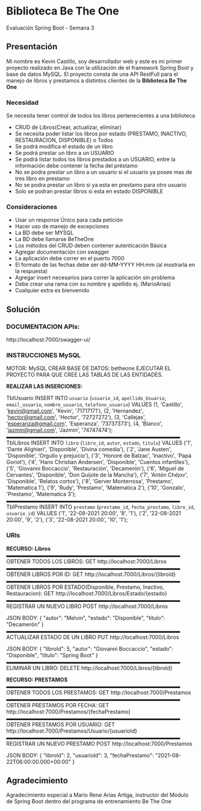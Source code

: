 # Biblioteca Be The One
Evaluación Spring Boot - Semana 3

## Presentación ##
Mi nombre es Kevin Castillo, soy desarrollador web y este es mi primer proyecto realizado en Java con la utilización de el framework Spring Boot y base de datos MySQL. El proyecto consta de una API RestFull para el manejo de libros y prestamos a distintos clientes de la **Biblioteca Be The One**

### Necesidad ###
Se necesita tener control de todos los libros pertenecientes a una biblioteca
- CRUD de Libros(Crear, actualizar, eliminar)
- Se necesita poder listar los libros por estado (PRESTAMO, INACTIVO, RESTAURACION, DISPONIBLE) o Todos
- Se podrá modifica el estado de un libro
- Se podrá prestar un libro a un USUARIO
- Se podrá listar todos los libros prestados a un USUARIO, entre la información debe contener la fecha del préstamo
- No se podra prestar un libro a un usuario si el usuario ya posee mas de tres libro en prestamo
- No se podra prestar un libro si ya esta en prestamo para otro usuario
- Solo se podran prestar libros si esta en estado DISPONIBLE

### Consideraciones ###
- Usar un response Único para cada petición
- Hacer uso de manejo de excepciones
- La BD debe ser MYSQL
- La BD debe llamarse BeTheOne
- Los métodos del CRUD deben contener autenticación Básica
- Agregar documentación con swagger
- La aplicación debe correr en el puerto 7000
- El formato de las fechas debe ser dd-MM-YYYY HH:mm (al mostrarla en la respuesta)
- Agregar insert necesarios para correr la aplicación sin problema
- Debe crear una rama con su nombre y apellido ej. (MarioArias)
- Cualquier extra es bienvenido
## Solución ##

### DOCUMENTACION APIs: ###
http://localhost:7000/swagger-ui/

### INSTRUCCIONES MySQL ###
MOTOR: MySQL
CREAR BASE DE DATOS: betheone
EJECUTAR EL PROYECTO PARA QUE CREE LAS TABLAS DE LAS ENTIDADES.

**REALIZAR LAS INSERCIONES:**

TblUsuario
INSERT INTO `usuario` (`usuario_id`, `apellido_Usuario`, `email_usuario`, `nombre_usuario`, `telefono_usuario`) VALUES
(1, 'Castillo', 'kevin@gmail.com', 'Kevin', '71717171'),
(2, 'Hernandez', 'hector@gmail.com', 'Hector', '72727272'),
(3, 'Callejas', 'esperanza@gmail.com', 'Esperanza', '73737373'),
(4, 'Blanco', 'jazmin@gmail.com', 'Jazmin', '74747474');
▬▬▬▬▬▬▬▬▬▬▬▬▬▬▬▬▬▬▬▬▬▬▬▬▬▬▬▬▬▬▬▬▬
TblLibros
INSERT INTO `libro` (`libro_id`, `autor`, `estado`, `titulo`) VALUES 
('1', 'Dante Alighieri', 'Disponible', 'Divina comedia'), 
('2', 'Jane Austen', 'Disponible', 'Orgullo y prejuicio'), 
('3', 'Honoré de Balzac', 'Inactivo', 'Papá Goriot'), 
('4', 'Hans Christian Andersen', 'Disponible', 'Cuentos infantiles'), 
('5', 'Giovanni Boccaccio', 'Restauración', 'Decamerón'),
('6', 'Miguel de Cervantes', 'Disponible', 'Don Quijote de la Mancha'), 
('7', 'Antón Chéjov', 'Disponible', 'Relatos cortos'), 
('8', 'Gerver Monterrosa', 'Prestamo', 'Matematica 1'), 
('9', 'Rudy', 'Prestamo', 'Matematica 2'), 
('10', 'Gonzalo', 'Prestamo', 'Matematica 3');
▬▬▬▬▬▬▬▬▬▬▬▬▬▬▬▬▬▬▬▬▬▬▬▬▬▬▬▬▬▬▬▬▬
TblPrestamo
INSERT INTO `prestamo` (`prestamo_id`, `fecha_prestamo`, `libro_id`, `usuario_id`) VALUES 
('1', '22-08-2021 20:00', '8', '1'), 
('2', '22-08-2021 20:00', '9', '2'), 
('3', '22-08-2021 20:00', '10', '1');

### URIs ###

**RECURSO: Libros**
▬▬▬▬▬▬▬▬▬▬▬▬▬▬▬▬▬▬▬▬▬▬▬▬▬▬▬▬▬▬▬▬▬
OBTENER TODOS LOS LIBROS:
GET http://localhost:7000/Libros
▬▬▬▬▬▬▬▬▬▬▬▬▬▬▬▬▬▬▬▬▬▬▬▬▬▬▬▬▬▬▬▬▬
OBTENER LIBROS POR ID:
GET http://localhost:7000/Libros/{libroId}
▬▬▬▬▬▬▬▬▬▬▬▬▬▬▬▬▬▬▬▬▬▬▬▬▬▬▬▬▬▬▬▬▬
OBTENER LIBROS POR ESTADO(Disponible, Prestamo, Inactivo, Restauracion):
GET http://localhost:7000/Libros/Estado/{estado}
▬▬▬▬▬▬▬▬▬▬▬▬▬▬▬▬▬▬▬▬▬▬▬▬▬▬▬▬▬▬▬▬▬
REGISTRAR UN NUEVO LIBRO
POST http://localhost:7000/Libros

JSON BODY: 
{
    "autor": "Melvin",
    "estado": "Disponible",
    "titulo": "Decamerón"
}
▬▬▬▬▬▬▬▬▬▬▬▬▬▬▬▬▬▬▬▬▬▬▬▬▬▬▬▬▬▬▬▬▬
ACTUALIZAR ESTADO DE UN LIBRO
PUT http://localhost:7000/Libros

JSON BODY: 
{
    "libroId": 5, 
    "autor": "Giovanni Boccaccio",
    "estado": "Disponible",
    "titulo": "Spring Boot"
}
▬▬▬▬▬▬▬▬▬▬▬▬▬▬▬▬▬▬▬▬▬▬▬▬▬▬▬▬▬▬▬▬▬
ELIMINAR UN LIBRO:
DELETE http://localhost:7000/Libros/{libroId}

**RECURSO: PRESTAMOS**
▬▬▬▬▬▬▬▬▬▬▬▬▬▬▬▬▬▬▬▬▬▬▬▬▬▬▬▬▬▬▬▬▬
OBTENER TODOS LOS PRESTAMOS:
GET http://localhost:7000/Prestamos
▬▬▬▬▬▬▬▬▬▬▬▬▬▬▬▬▬▬▬▬▬▬▬▬▬▬▬▬▬▬▬▬▬
OBTENER PRESTAMOS POR FECHA:
GET http://localhost:7000/Prestamos/{fechaPrestamo}
▬▬▬▬▬▬▬▬▬▬▬▬▬▬▬▬▬▬▬▬▬▬▬▬▬▬▬▬▬▬▬▬▬
OBTENER PRESTAMOS POR USUARIO:
GET http://localhost:7000/Prestamos/Usuario/{usuarioId}
▬▬▬▬▬▬▬▬▬▬▬▬▬▬▬▬▬▬▬▬▬▬▬▬▬▬▬▬▬▬▬▬▬
REGISTRAR UN NUEVO PRESTAMO
POST http://localhost:7000/Prestamos

JSON BODY: 
{
    "libroId": 2,
    "usuarioId": 3,
    "fechaPrestamo": "2021-08-22T06:00:00.000+00:00"
}

## Agradecimiento ##
Agradecimiento especial a Mario Rene Arias Artiga, instructor del Modulo de Spring Boot dentro del programa de entrenamiento Be The One